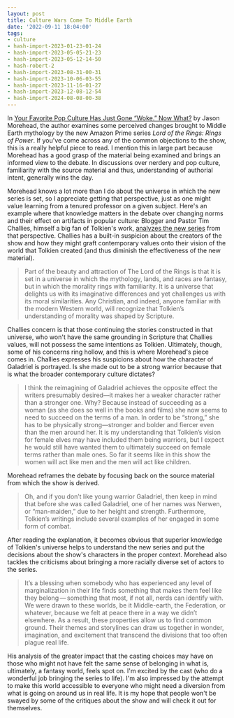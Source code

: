 ```yaml
---
layout: post
title: Culture Wars Come To Middle Earth
date: '2022-09-11 18:04:00'
tags:
- culture
- hash-import-2023-01-23-01-24
- hash-import-2023-05-05-21-23
- hash-import-2023-05-12-14-50
- hash-robert-2
- hash-import-2023-08-31-00-31
- hash-import-2023-10-06-03-55
- hash-import-2023-11-16-01-27
- hash-import-2023-12-08-12-54
- hash-import-2024-08-08-00-38
---
```


In [Your Favorite Pop Culture Has Just Gone “Woke.” Now What?](https://opuszine.us/posts/your-favorite-pop-culture-has-gone-woke-now-what) by Jason Morehead, the author examines some perceived changes brought to Middle Earth mythology by the new Amazon Prime series _Lord of the Rings: Rings of Power_. If you've come across any of the common objections to the show, this is a really helpful piece to read. I mention this in large part because Morehead has a good grasp of the material being examined and brings an informed view to the debate. In discussions over nerdery and pop culture, familiarity with the source material and thus, understanding of authorial intent, generally wins the day.

Morehead knows a lot more than I do about the universe in which the new series is set, so I appreciate getting that perspective, just as one might value learning from a tenured professor on a given subject. Here's an example where that knowledge matters in the debate over changing norms and their effect on artifacts in popular culture: Blogger and Pastor Tim Challies, himself a big fan of Tolkien's work, [analyzes the new series](https://www.challies.com/articles/on-what-basis-could-the-rings-of-power-completely-fail/) from that perspective. Challies has a built-in suspicion about the creators of the show and how they might graft contemporary values onto their vision of the world that Tolkien created (and thus diminish the effectiveness of the new material).

> Part of the beauty and attraction of The Lord of the Rings is that it is set in a universe in which the mythology, lands, and races are fantasy, but in which the morality rings with familiarity. It is a universe that delights us with its imaginative differences and yet challenges us with its moral similarities. Any Christian, and indeed, anyone familiar with the modern Western world, will recognize that Tolkien’s understanding of morality was shaped by Scripture.

Challies concern is that those continuing the stories constructed in that universe, who won't have the same grounding in Scripture that Challies values, will not possess the same intentions as Tolkien. Ultimately, though, some of his concerns ring hollow, and this is where Morehead's piece comes in. Challies expresses his suspicions about how the character of Galadriel is portrayed. Is she made out to be a strong warrior because that is what the broader contemporary culture dictates?

> I think the reimagining of Galadriel achieves the opposite effect the writers presumably desired—it makes her a weaker character rather than a stronger one. Why? Because instead of succeeding as a woman (as she does so well in the books and films) she now seems to need to succeed on the terms of a man. In order to be “strong,” she has to be physically strong—stronger and bolder and fiercer even than the men around her. It is my understanding that Tolkien’s vision for female elves may have included them being warriors, but I expect he would still have wanted them to ultimately succeed on female terms rather than male ones. So far it seems like in this show the women will act like men and the men will act like children.

Morehead reframes the debate by focusing back on the source material from which the show is derived.

> Oh, and if you don’t like young warrior Galadriel, then keep in mind that before she was called Galadriel, one of her names was Nerwen, or “man-maiden,” due to her height and strength. Furthermore, Tolkien’s writings include several examples of her engaged in some form of combat.

After reading the explanation, it becomes obvious that superior knowledge of Tolkien's universe helps to understand the new series and put the decisions about the show's characters in the proper context. Morehead also tackles the criticisms about bringing a more racially diverse set of actors to the series.

> It’s a blessing when somebody who has experienced any level of marginalization in their life finds something that makes them feel like they belong — something that most, if not all, nerds can identify with. We were drawn to these worlds, be it Middle-earth, the Federation, or whatever, because we felt at peace there in a way we didn’t elsewhere. As a result, these properties allow us to find common ground. Their themes and storylines can draw us together in wonder, imagination, and excitement that transcend the divisions that too often plague real life.

His analysis of the greater impact that the casting choices may have on those who might not have felt the same sense of belonging in what is, ultimately, a fantasy world, feels spot on. I'm excited by the cast (who do a wonderful job bringing the series to life). I'm also impressed by the attempt to make this world accessible to everyone who might need a diversion from what is going on around us in real life. It is my hope that people won't be swayed by some of the critiques about the show and will check it out for themselves.

